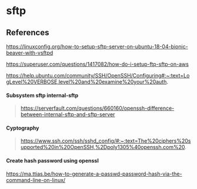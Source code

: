 # sftp

## References

https://linuxconfig.org/how-to-setup-sftp-server-on-ubuntu-18-04-bionic-beaver-with-vsftpd

https://superuser.com/questions/1417082/how-do-i-setup-ftp-sftp-on-aws

https://help.ubuntu.com/community/SSH/OpenSSH/Configuring#:~:text=LogLevel%20VERBOSE,level%20and%20examine%20your%20auth.

#### Subsystem sftp internal-sftp
>https://serverfault.com/questions/660160/openssh-difference-between-internal-sftp-and-sftp-server

#### Cyptography
>https://www.ssh.com/ssh/sshd_config/#:~:text=The%20ciphers%20supported%20in%20OpenSSH,%2Dpoly1305%40openssh.com%20.


#### Create hash password using openssl
https://ma.ttias.be/how-to-generate-a-passwd-password-hash-via-the-command-line-on-linux/
